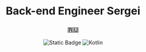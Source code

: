 <h1 align="center">Back-end Engineer Sergei</h1>
<h3 align="center">🇷🇺</h3>
<p align="center">
  <img alt="Static Badge" src="https://img.shields.io/badge/MacOS-black?style=for-the-badge&logo=apple">
  <img alt="Kotlin" src = "https://img.shields.io/badge/kotlin-%237F52FF.svg?style=for-the-badge&logo=kotlin&logoColor=white"/>
</p>
